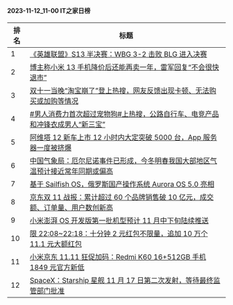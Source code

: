 #### 2023-11-12_11-00  IT之家日榜

| 排名 | 标题|
| --- | ---|
| 1 | [《英雄联盟》S13 半决赛：WBG 3-2 击败 BLG 进入决赛](https://www.ithome.com/0/731/890.htm) |
| 2 | [博主称小米 13 手机降价后还能再卖一年，雷军回复“不会很快退市”](https://www.ithome.com/0/731/883.htm) |
| 3 | [双十一当晚“淘宝崩了”登上热搜，网友反馈出现卡顿、无法购买或加购等情况](https://www.ithome.com/0/731/912.htm) |
| 4 | [#男人消费力首次超过宠物狗#上热搜，公路自行车、电竞产品和冲锋衣成男人“新三宝”](https://www.ithome.com/0/731/822.htm) |
| 5 | [阿维塔 12 新车上市 12 小时内大定突破 5000 台，App 服务器一度被挤爆](https://www.ithome.com/0/731/834.htm) |
| 6 | [中国气象局：厄尔尼诺事件已形成，今冬明春我国大部地区气温预计接近常年同期或偏高](https://www.ithome.com/0/731/866.htm) |
| 7 | [基于 Sailfish OS，俄罗斯国产操作系统 Aurora OS 5.0 亮相](https://www.ithome.com/0/731/921.htm) |
| 8 | [京东双 11 战报：累计超过 60 个品牌销售破 10 亿元，成交额、订单量、用户数创新高](https://www.ithome.com/0/731/924.htm) |
| 9 | [小米澎湃 OS 开发版第一批机型预计 11 月中下旬陆续推送](https://www.ithome.com/0/731/933.htm) |
| 10 | [限 22:08~22:18：十分钟 2 元红包不限量，追加 10 万个 11.1 元大额红包](https://www.ithome.com/0/731/872.htm) |
| 11 | [小米京东 11.11 狂促加码：Redmi K60 16+512GB 手机 1849 元官方新低](https://www.ithome.com/0/731/828.htm) |
| 12 | [SpaceX：Starship 星舰 11 月 17 日第二次发射，等待最终监管部门批准](https://www.ithome.com/0/731/803.htm) |

